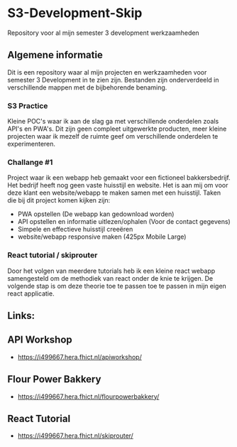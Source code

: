 # S3-Development-Skip
Repository voor al mijn semester 3 development werkzaamheden
<br>
## Algemene informatie
Dit is een repository waar al mijn projecten en werkzaamheden voor semester 3 Development in te zien zijn.
Bestanden zijn onderverdeeld in verschillende mappen met de bijbehorende benaming. 
<br>
### S3 Practice
Kleine POC's waar ik aan de slag ga met verschillende onderdelen zoals API's en PWA's. Dit zijn geen compleet uitgewerkte producten, meer kleine projecten waar ik mezelf de ruimte geef om verschillende onderdelen te experimenteren. 
### Challange #1
Project waar ik een webapp heb gemaakt voor een fictioneel bakkersbedrijf. Het bedrijf heeft nog geen vaste huisstijl en website. Het is aan mij om voor deze klant een website/webapp te maken samen met een huisstijl. Taken die bij dit project komen kijken zijn:
- PWA opstellen (De webapp kan gedownload worden)
- API opstellen en informatie uitlezen/ophalen (Voor de contact gegevens)
- Simpele en effectieve huisstijl creeëren
- website/webapp responsive maken (425px Mobile Large)
### React tutorial / skiprouter
Door het volgen van meerdere tutorials heb ik een kleine react webapp samengesteld om de methodiek van react onder de knie te krijgen. De volgende stap is om deze theorie toe te passen toe te passen in mijn eigen react applicatie. 

## Links:
## API Workshop
- https://i499667.hera.fhict.nl/apiworkshop/
## Flour Power Bakkery
- https://i499667.hera.fhict.nl/flourpowerbakkery/
## React Tutorial
- https://i499667.hera.fhict.nl/skiprouter/
